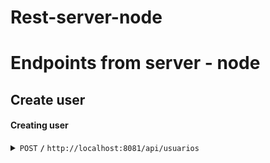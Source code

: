 # Rest-server-node

# Endpoints from server - node

## Create user

#### Creating user

<details>
 <summary><code>POST</code> <code><b>/</b></code> <code>http://localhost:8081/api/usuarios</code></summary>

##### Parameters

{
    "nombre":"Pepe Almirón",
    "edad": 24,
    "correo": "Leandroealmiron@hotmail.com",
    "password":"222222",
    "rol":"ADMIN_ROLE"
}
